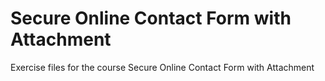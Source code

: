# Secure Online Contact Form with Attachment
Exercise files for the course Secure Online Contact Form with Attachment

